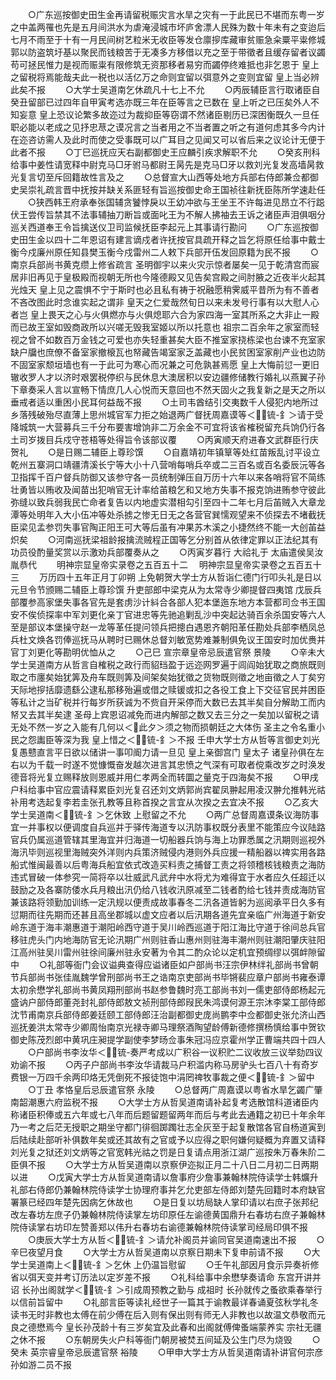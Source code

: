 <!-- { "loadSidebar": true } -->
　　○广东巡按御史田生金再请留税赈灾言水旱之灾有一于此民已不堪而东粤一岁之中盖两罹也先是五月间洪水为虐淹浸城市坏庐舍漂人民殊为数十年未有之变迨后七月不雨至于十有一月民间树艺粒米无收臣等发仓廪摉库藏审贫赈急籴粟平粜修城郭以防盗筑圩基以聚民而钱粮苦于无凑多方移借以充之至于带徵者且缓存留者议蠲苟可拯民惟力是视而赈粜有限修筑无资那移者易穷而蠲停终难抵也非乞恩于  皇上之留税将焉能哉夫此一税也以活亿万之命则宜留以弭意外之变则宜留  皇上当必辨此矣不报
　　○大学士吴道南乞休疏凡十七上不允
　　○丙辰辅臣言行取诸臣自癸丑留部已过四年自甲寅考选亦既三年在臣等言之已数在  皇上听之已压矣外人不知妄意  皇上恐议论繁多故迩过为裁抑臣等窃谓不然诸臣剔历已深困衡既久一旦任职必能以老成之见抒忠荩之谟况言之当者用之不当者置之听之有道何虑其多今内计在迩咨访需人及此时而使之受事既可以广耳目之见闻又可以省后来之议论计无便于此者不报
　　○丁巳巡抚应天右副都御史王应麟引疾求解职不允
　　○癸亥刑科给事中姜性请宽释中尉克马□牙驸马都尉王昺先是克马□牙以救刘光复发高墙昺救光复言切至斥回籍故性言及之
　　○总督宣大山西等处地方兵部右侍郎兼佥都御史吴崇礼疏言晋中抚按并缺关系匪轻有旨巡按御史命王国祯往新抚臣陈所学速赴任
　　○狭西韩王府承奉张国辅贪饕悖戾以王幼冲欲与王坐王不许每进见昂立不行跽伏王尝传旨禁其不法事辅抽刀断旨或面叱王为不解人拂袖去王诉之诸臣声泪俱咽分巡关西道奉王令旨擒送仪卫司监候抚臣李起元上其事请行勘问
　　○广东巡按御史田生金以四十二年恩诏有建言谪戍者许抚按官具疏开释之旨乞将原任给事中戴士衡今戍廉州原任知县樊玉衡今戍雷州二人敕下兵部开伍发回原籍为民不报
　　○南京兵部尚书黄克缵上修省疏言  圣明御宇以来火灾示惊者屡矣一见于乾清宫而宸居非旧再见于皇极殿而视朝无所也今隆德殿又见告矣宫殿之间肘腋之近夜半火起其光烛天  皇上见之震惧不宁于斯时也必且私有祷于祝融愿稍霁威平昔所为有不善者不吝改图此时念谁实起之谓非  皇天之仁爱哉然旬日以来未发号行事有以大慰人心者岂  皇上畏天之心与火俱燃亦与火俱熄耶六合为家四海一室其所系之大非止一殿而已故王室如毁商政所以兴嗟无毁我室姬以所以托意也  祖宗二百余年之家室而轻视之曾不如数百万金钱之可爱也亦失轻重甚矣大臣不推室家挠栋梁也台谏不充室家缺户牖也庶僚不备室家撤榱瓦也帑藏告竭室家乏盖藏也小民贫困室家削产业也边防不固室家颓垣墙也有一于此可为寒心而况兼之可危孰甚焉愿  皇上大悔前愆一更旧辙收罗人才以济时艰罢税停织与民休息大澳居积以安边疆修储教行婚礼以燕翼子孙下章奏采人言以宣畅下情庶几人心悦而天意回也不然天固火之我复新之是天之所以垂戒者适以重困小民耳何益哉不报
　　○土司韦酋结引交夷数千人侵犯内地所过乡落残破殆尽直薄上思州城官军力拒之始退两广督抚周嘉谟等＜锍-釒＞请于受降城筑一大营募兵三千分布要害增饷非二万余金不可宜将该省榷税留充兵饷仍行各土司岁拨目兵戍守苍梧等处得旨令该部议覆
　　○丙寅顺天府进春文武群臣行庆贺礼
　　○是日赐二辅臣上尊珍馔
　　○自嘉靖初年镇筸等处红苗叛乱讨平设立乾州五寨洞口靖疆清溪长宁等大小十八营哨每哨兵卒或二三百名或百名委辰沅等各卫指挥千百户督兵防御又该参守各一员统制弹压自万历十六年以来各哨将官不简练壮勇皆以贿收及闻苗出犯哨官无计率给苖粮乞和又地方失事不报克饷进贿参守彼此弥缝以致兵弱我民亡命者复告以内地虚实潜相勾引至四十二年七月后苖贼入大章龙潭等处明年入大小伍冲等处杀掳之惨无日无之各营官巽懦观望来不侦探去不堵截抚臣梁见孟参罚失事官陶正阳王可大等后虽有冲果苏木溪之小捷然终不能一大创苖益炽矣
　　○河南巡抚梁祖龄报擒流贼程正国等乞分别首从依律定罪以正法纪其有功员役酌量奖赏以示激劝兵部覆奏从之
　　○丙寅岁暮行  大祫礼于  太庙遣侯吴汝胤恭代
　　明神宗显皇帝实录卷之五百五十二
　明神宗显皇帝实录卷之五百五十三
　　万历四十五年正月丁卯朔  上免朝贺大学士方从哲诣仁德门行叩头礼是日以元旦令节颁赐二辅臣上尊珍馔  升吏部郎中梁克从为太常寺少卿提督四夷馆  戊辰兵部覆参高家堡失事各官先是套虏沙计紏合各部人犯本堡迤东地方本营都司佥书王国安不俟侦探率中军刘更化亲丁官进忠等先驰追剿乱沙中突起达骑百余杀国安等六人至是部议本堡操守赵一龙等革任提问领兵把摠白遇恩齐朝阳革任勘处兵部李栖凤总兵杜文焕各罚俸巡抚马从聘时已赐休总督刘敏宽势难兼制俱免议王国安时加优赉并官丁刘更化等勘明优恤从之
　　○己巳  宣宗章皇帝忌辰遣官祭  景陵
　　○辛未大学士吴道南方从哲言自榷税之政行而貂珰盈于远迩网罗遍于闾阎始犹取之商旅既则取之市廛矣始犹筭及舟车既则筭及间架矣始犹徵之货物既则徵之地亩徵之人丁矣穷天际地摉括靡遗繇公逮私那移殆遍或借之赎锾或扣之各役工食上下交征官民并困臣等私计之当矿税并行每岁所获诚为不赀自开采停而大数已去其半矣自分解助工而内帑又去其半矣逮  圣母上宾恩诏减免而进内解部之数又去三分之一矣加以留税之请无处不然一岁之入能有几何以＜此夕＞须之物而损朝廷之大体伤  圣主之令名重小民之怨讟臣等深为我  皇上惜之＜锍-釒＞不报  壬申大学士方从哲等言御史刘光复愚戆直言平日欲以储讲一事叩阍力请一旦见  皇上亲御宫门  皇太子  诸皇孙俱在左右以为千载一时遂不觉慷慨奋发越次进言其忠愤之气深有可取者傥乘改岁之时涣发德音将光复立赐释放则恩威并用仁孝两全而转圜之量克于四海矣不报
　　○甲戌户科给事中官应震请释累臣刘光复召还刘文炳郭尚宾翟凤翀起用凌汉翀允推韩光祜补用考选起复李若圭张孔教等且称首揆之言宜从次揆之去宜决不报
　　○乙亥大学士吴道南＜锍-釒＞乞休致  上慰留之不允
　　○两广总督周嘉谟条议海防事宜一并事权以便调度自兵巡并于驿传海道专以汛防事权既分表里不能策应今议陆路官兵仍属巡道管辖其里海宜并归海道一切船器兵饷与海上功罪悉属之汛期则巡视外海汛毕则巡视里海贼突外洋则内兵策济贼侵内港则外兵应援一精船器以禆实用各路船式惟闽最善以后粤海兵船宜依式改造买料责之捕督工责之将领稽核钱粮责之海防违式冒破一体参究一简将卒以壮威武凡武弁中水将尤为难得宜于水者应久任超迁以鼓励之及各寨防倭水兵月粮出汛仍给八钱收汛原减至二钱者酌给七钱并责成海防官兼该路将领勤加训练一定汛规以便责成故事春冬二汛各道皆躬为巡阅承平日久多有愆期而往先期而还甚且高坐郡城以虚文应者以后汛期各道先宜亲临广州海道于新安岭东道于海丰潮惠道于潮阳岭西守道于吴川岭西巡道于阳江海比守道于徐间总兵官移驻虎头门内地海防官无论汛期广州则驻香山惠州则驻海丰潮州则驻潮阳肇庆驻阳江高州驻吴川雷州驻徐间廉州驻永安著为令其二酌众论以定机宜预绸缪以弭衅隙留中
　　○礼部等衙门会议谥典查得应谥诸臣如户部尚书汪宗伊林绊礼部尚书曾朝节兵部尚书张佳胤魏学曾刑部尚书王之诰南京吏部尚书毕锵裴应章户部尚书雍泰谭太初余懋学礼部尚书黄凤翔刑部尚书赵参鲁魏时亮工部尚书刘一儒吏部侍郎杨起元盛讷户部侍郎董尧封礼部侍郎敖文祯刑部侍郎叚民朱鸿谟何源王宗沐李棠工部侍郎沈节甫南京兵部侍郎姜廷颐工部侍郎汪治副都御史庞尚鹏李中佥都御史张允济山西巡抚姜洪太常寺少卿周怡南京光禄寺卿马理祭酒陶望龄傅新德修撰杨慎给事中贺钦御史陈茂烈郎中黄巩庄昶提学副使李梦旸佥事朱冠冯应京霍州学正曹端共四十四人
　　○户部尚书李汝华＜锍-奏严考成以广积谷一议积贮二议收放三议举劾四议劝谕不报
　　○丙子户部尚书李汝华请裁马户积滥内称马房驴头七百八十有奇岁费银一万四千余两印烙无凭倒死不报徒饱中涓罔禆牧事裁之便＜锍-釒＞留中
　　○丁丑  孝恪皇后忌辰遣官祭  永陵
　　○总督两广周嘉谟以粤省水旱乞蠲广肇南韶潮惠六府监税不报
　　○大学士方从哲吴道南请补起复考选散馆科道诸臣内称诸臣积俸或五六年或七八年而后题留题留两年而后与考此去通籍之初已十年余年乃一考之后茫无授职之期坐守都门徘徊踯躅壮志全灰至于起复散馆各官自杨道寅到后陆续赴部听补俱数年矣或还其故有之官或予以应得之职何嫌何疑概为弃置又请释刘光复之狱还刘文炳等之官宽韩光祜之罚是日复请点用浙江湖广巡按朱万春朱阶二臣俱不报
　　○大学士方从哲吴道南以京察伊迩拟正月二十八日二月初二日两期以进
　　○戊寅大学士方从哲吴道南请以詹事府少詹事兼翰林院侍读学士韩爌升礼部右侍郎仍兼翰林院侍读学士协理府事并乞允吏部左侍郎刘楚先回籍时本府缺官署篆已经四年楚先因病乞休故也
　　○是日复以坊局缺人掌印请以右庶子张邦纪改左春坊左庶子仍兼翰林院侍读掌左坊印原任左谕德黄国鼎升右春坊右庶子兼翰林院侍读掌右坊印左赞善郑以伟升右春坊右谕德兼翰林院侍读掌司经局印俱不报
　　○庚辰大学士方从哲＜锍-釒＞请允补阁员并谕同官吴道南速出不报
　　○辛巳夜望月食
　　○大学士方从哲吴道南以京察日期未下复申前请不报
　　○大学士吴道南上＜锍-釒＞乞休  上仍温旨慰留
　　○壬午礼部因月食示异奏祈修省以弭天变并考订历法以定岁差不报
　　○礼科给事中余懋孳奏请命  东宫开讲并诏  长孙出阁就学＜锍-釒＞引成周预教之勤与  成祖时  长孙就传之蚤欲乘春举行以信前旨留中
　　○礼部言臣等读礼经世子一篇其于谕教最详春诵夏弦秋学礼冬读书无时非教也太傅在前少傅在后入则有保出则有师无人非教也以故温文恭敬而元良之德懋焉今  皇长孙茂龄十有三岁矣宜及此春和出阁就傅俾蚤端蒙养实  宗社无疆之休不报
　　○东朝房失火户科等衙门朝房被焚五间延及公生门尽为烧毁
　　○癸未  英宗睿皇帝忌辰遣官祭  裕陵
　　○甲申大学士方从哲吴道南请补讲官何宗彦孙如游二员不报
